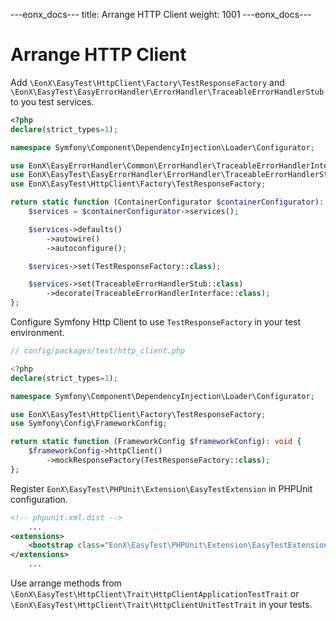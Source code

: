 ---eonx_docs---
title: Arrange HTTP Client
weight: 1001
---eonx_docs---

# Arrange HTTP Client

Add `\EonX\EasyTest\HttpClient\Factory\TestResponseFactory` and `\EonX\EasyTest\EasyErrorHandler\ErrorHandler\TraceableErrorHandlerStub`
to you test services.

```php
<?php
declare(strict_types=1);

namespace Symfony\Component\DependencyInjection\Loader\Configurator;

use EonX\EasyErrorHandler\Common\ErrorHandler\TraceableErrorHandlerInterface;
use EonX\EasyTest\EasyErrorHandler\ErrorHandler\TraceableErrorHandlerStub;
use EonX\EasyTest\HttpClient\Factory\TestResponseFactory;

return static function (ContainerConfigurator $containerConfigurator): void {
    $services = $containerConfigurator->services();

    $services->defaults()
        ->autowire()
        ->autoconfigure();

    $services->set(TestResponseFactory::class);

    $services->set(TraceableErrorHandlerStub::class)
        ->decorate(TraceableErrorHandlerInterface::class);
};
```

Configure Symfony Http Client to use `TestResponseFactory` in your test environment.

```php
// config/packages/test/http_client.php

<?php
declare(strict_types=1);

namespace Symfony\Component\DependencyInjection\Loader\Configurator;

use EonX\EasyTest\HttpClient\Factory\TestResponseFactory;
use Symfony\Config\FrameworkConfig;

return static function (FrameworkConfig $frameworkConfig): void {
    $frameworkConfig->httpClient()
        ->mockResponseFactory(TestResponseFactory::class);
};
```

Register `EonX\EasyTest\PHPUnit\Extension\EasyTestExtension` in PHPUnit configuration.

```xml
<!-- phpunit.xml.dist -->
    ...
<extensions>
    <bootstrap class="EonX\EasyTest\PHPUnit\Extension\EasyTestExtension"/>
</extensions>
    ...
```

Use arrange methods from `\EonX\EasyTest\HttpClient\Trait\HttpClientApplicationTestTrait`
or `\EonX\EasyTest\HttpClient\Trait\HttpClientUnitTestTrait` in your tests.
